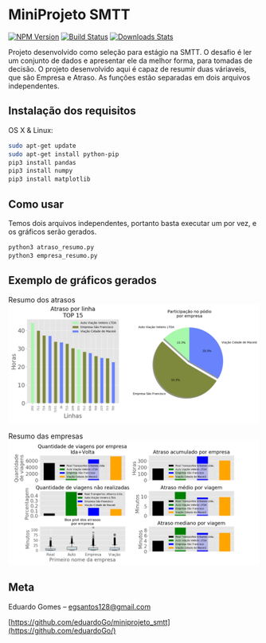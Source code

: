 # MiniProjeto SMTT

[![NPM Version][npm-image]][npm-url]
[![Build Status][travis-image]][travis-url]
[![Downloads Stats][npm-downloads]][npm-url]

Projeto desenvolvido como seleção para estágio na SMTT. O desafio é ler um conjunto de dados e apresentar ele da melhor forma, para tomadas de decisão. O projeto desenvolvido aqui é capaz de resumir duas váriaveis, que são Empresa e Atraso. As funções estão separadas em dois arquivos independentes.

## Instalação dos requisitos

OS X & Linux:

```sh
sudo apt-get update
sudo apt-get install python-pip
pip3 install pandas
pip3 install numpy
pip3 install matplotlib
```

## Como usar

Temos dois arquivos independentes, portanto basta executar um por vez, e os gráficos serão gerados.

```sh
python3 atraso_resumo.py
python3 empresa_resumo.py
```

## Exemplo de gráficos gerados

Resumo dos atrasos
![](atraso_resumo.png)

Resumo das empresas
![](empresa_resumo.png)

## Meta

Eduardo Gomes – egsantos128@gmail.com

[https://github.com/eduardoGo/miniprojeto_smtt](https://github.com/eduardoGo/)

[npm-image]: https://img.shields.io/npm/v/datadog-metrics.svg?style=flat-square
[npm-url]: https://npmjs.org/package/datadog-metrics
[npm-downloads]: https://img.shields.io/npm/dm/datadog-metrics.svg?style=flat-square
[travis-image]: https://img.shields.io/travis/dbader/node-datadog-metrics/master.svg?style=flat-square
[travis-url]: https://travis-ci.org/dbader/node-datadog-metrics
[wiki]: https://github.com/seunome/seuprojeto/wiki
